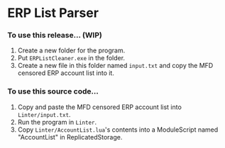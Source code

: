 # ERP List Parser
### To use this release... (WIP)
1. Create a new folder for the program.
2. Put `ERPListCleaner.exe` in the folder.
3. Create a new file in this folder named `input.txt` and copy the MFD censored ERP account list into it.

### To use this source code...
1. Copy and paste the MFD censored ERP account list into `Linter/input.txt`.
2. Run the program in `Linter`.
3. Copy `Linter/AccountList.lua`'s contents into a ModuleScript named "AccountList" in ReplicatedStorage.
